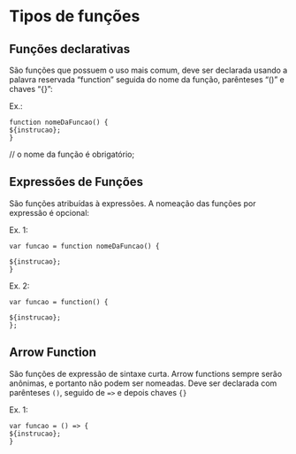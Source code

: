 # Tipos de funções
## Funções declarativas
São funções que possuem o uso mais comum, deve ser declarada usando a palavra reservada “function” seguida do nome da função, parênteses “()” e chaves “{}”:

Ex.: 
```
function nomeDaFuncao() {
${instrucao};
}
```
// o nome da função é obrigatório;

## Expressões de Funções
São funções atribuídas à expressões. A nomeação das funções por expressão é opcional:

Ex. 1: 

```
var funcao = function nomeDaFuncao() {

${instrucao};
}
```

Ex. 2: 
```
var funcao = function() {

${instrucao};
};
```

## Arrow Function
São funções de expressão de sintaxe curta. Arrow functions sempre serão anônimas, e portanto não podem ser nomeadas. Deve ser declarada com parênteses `()`, seguido de `=>` e depois chaves `{}`

Ex. 1: 
```
var funcao = () => {
${instrucao};
}
```